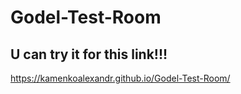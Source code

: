 # Godel-Test-Room
## U can try it for this link!!!
https://kamenkoalexandr.github.io/Godel-Test-Room/
